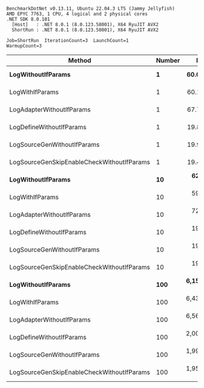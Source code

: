 ```

BenchmarkDotNet v0.13.11, Ubuntu 22.04.3 LTS (Jammy Jellyfish)
AMD EPYC 7763, 1 CPU, 4 logical and 2 physical cores
.NET SDK 8.0.101
  [Host]   : .NET 8.0.1 (8.0.123.58001), X64 RyuJIT AVX2
  ShortRun : .NET 8.0.1 (8.0.123.58001), X64 RyuJIT AVX2

Job=ShortRun  IterationCount=3  LaunchCount=1  
WarmupCount=3  

```
| Method                                     | Number | Mean        | Error        | StdDev    | Min         | Max         | Gen0   | Allocated |
|------------------------------------------- |------- |------------:|-------------:|----------:|------------:|------------:|-------:|----------:|
| **LogWithoutIfParams**                         | **1**      |    **60.00 ns** |     **4.672 ns** |  **0.256 ns** |    **59.85 ns** |    **60.30 ns** | **0.0010** |      **88 B** |
| LogWithIfParams                            | 1      |    60.15 ns |    10.169 ns |  0.557 ns |    59.66 ns |    60.75 ns | 0.0010 |      88 B |
| LogAdapterWithoutIfParams                  | 1      |    67.77 ns |    55.593 ns |  3.047 ns |    65.52 ns |    71.24 ns | 0.0010 |      88 B |
| LogDefineWithoutIfParams                   | 1      |    19.87 ns |     2.801 ns |  0.154 ns |    19.78 ns |    20.05 ns |      - |         - |
| LogSourceGenWithoutIfParams                | 1      |    19.93 ns |     2.220 ns |  0.122 ns |    19.81 ns |    20.06 ns |      - |         - |
| LogSourceGenSkipEnableCheckWithoutIfParams | 1      |    19.47 ns |     0.294 ns |  0.016 ns |    19.45 ns |    19.48 ns |      - |         - |
| **LogWithoutIfParams**                         | **10**     |   **625.69 ns** |    **38.640 ns** |  **2.118 ns** |   **623.93 ns** |   **628.04 ns** | **0.0105** |     **880 B** |
| LogWithIfParams                            | 10     |   597.35 ns |    19.136 ns |  1.049 ns |   596.63 ns |   598.56 ns | 0.0105 |     880 B |
| LogAdapterWithoutIfParams                  | 10     |   725.35 ns |    29.954 ns |  1.642 ns |   723.90 ns |   727.14 ns | 0.0105 |     880 B |
| LogDefineWithoutIfParams                   | 10     |   197.77 ns |     3.038 ns |  0.167 ns |   197.58 ns |   197.88 ns |      - |         - |
| LogSourceGenWithoutIfParams                | 10     |   197.26 ns |     1.003 ns |  0.055 ns |   197.21 ns |   197.32 ns |      - |         - |
| LogSourceGenSkipEnableCheckWithoutIfParams | 10     |   194.91 ns |     6.974 ns |  0.382 ns |   194.56 ns |   195.32 ns |      - |         - |
| **LogWithoutIfParams**                         | **100**    | **6,152.25 ns** | **1,219.402 ns** | **66.840 ns** | **6,101.94 ns** | **6,228.09 ns** | **0.0992** |    **8800 B** |
| LogWithIfParams                            | 100    | 6,430.69 ns |   263.884 ns | 14.464 ns | 6,414.10 ns | 6,440.62 ns | 0.0992 |    8800 B |
| LogAdapterWithoutIfParams                  | 100    | 6,569.12 ns | 1,511.962 ns | 82.876 ns | 6,513.00 ns | 6,664.30 ns | 0.0992 |    8800 B |
| LogDefineWithoutIfParams                   | 100    | 2,007.69 ns |   665.835 ns | 36.497 ns | 1,985.68 ns | 2,049.82 ns |      - |         - |
| LogSourceGenWithoutIfParams                | 100    | 1,990.03 ns |    57.434 ns |  3.148 ns | 1,986.39 ns | 1,991.88 ns |      - |         - |
| LogSourceGenSkipEnableCheckWithoutIfParams | 100    | 1,955.25 ns |   319.661 ns | 17.522 ns | 1,944.62 ns | 1,975.48 ns |      - |         - |
